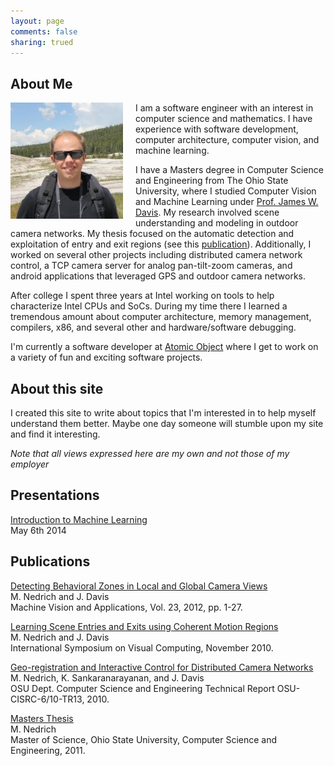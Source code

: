 ```yaml
---
layout: page
comments: false
sharing: trued
---
```


## About Me
<span style="float: left; padding-right:20px; padding-bottom:0px;"><img src="images/matt2ss.jpg"/>
</span>
I am a software engineer with an interest in computer science and mathematics. I have experience with software development, computer architecture, computer vision, and machine learning.

I have a Masters degree in Computer Science and Engineering from The Ohio State University, where I studied Computer Vision and Machine Learning under [Prof. James W. Davis](http://www.cse.ohio-state.edu/~jwdavis/). My research involved scene understanding and modeling in outdoor camera networks. My thesis focused on the automatic detection and exploitation of entry and exit regions (see this [publication](http://www.cse.ohio-state.edu/~jwdavis/Publications/MVA2012.pdf)). Additionally, I worked on several other projects including distributed camera network control, a TCP camera server for analog pan-tilt-zoom cameras, and android applications that leveraged GPS and outdoor camera networks.

After college I spent three years at Intel working on tools to help characterize Intel CPUs and SoCs. During my time there I learned a tremendous amount about computer architecture, memory management, compilers, x86, and several other and hardware/software debugging.

I'm currently a software developer at [Atomic Object](http://atomicobject.com/) where I get to work on a variety of fun and exciting software projects.

## About this site
I created this site to write about topics that I'm interested in to help myself understand them better. Maybe one day someone will stumble upon my site and find it interesting.

*Note that all views expressed here are my own and not those of my employer*

## Presentations
[Introduction to Machine Learning](http://www.meetup.com/Craftsman-Guild/events/170149222/)<br>
May 6th 2014

## Publications
[Detecting Behavioral Zones in Local and Global Camera Views](http://www.cse.ohio-state.edu/~jwdavis/Publications/MVA2012.pdf)<br>
M. Nedrich and J. Davis<br>
Machine Vision and Applications, Vol. 23, 2012, pp. 1-27.<br>

[Learning Scene Entries and Exits using Coherent Motion Regions](http://www.cse.ohio-state.edu/~jwdavis/Publications/isvc10b.pdf)<br>
M. Nedrich and J. Davis<br>
International Symposium on Visual Computing, November 2010.<br>

[Geo-registration and Interactive Control for Distributed Camera Networks](http://www.cse.ohio-state.edu/~jwdavis/Publications/OSU-CISRC-6-10-TR13.pdf)<br>
M. Nedrich, K. Sankaranarayanan, and J. Davis<br>
OSU Dept. Computer Science and Engineering Technical Report OSU-CISRC-6/10-TR13, 2010.<br>

[Masters Thesis](https://etd.ohiolink.edu/ap/10?0::NO:10:P10_ETD_SUBID:74251)<br>
M. Nedrich<br>
Master of Science, Ohio State University, Computer Science and Engineering, 2011.